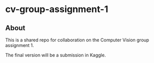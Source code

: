# cv-group-assignment-1

## About
This is a shared repo for collaboration on the Computer Vision group assignment 1.

The final version will be a submission in Kaggle.